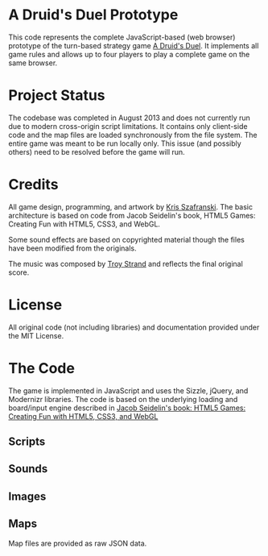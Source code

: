 # A Druid's Duel Prototype

This code represents the complete JavaScript-based (web browser) prototype of the turn-based strategy game [A Druid's Duel](http://druidsduel.com). It implements all game rules and allows up to four players to play a complete game on the same browser.

# Project Status

The codebase was completed in August 2013 and does not currently run due to modern cross-origin script limitations. It contains only client-side code and the map files are loaded synchronously from the file system. The entire game was meant to be run locally only. This issue (and possibly others) need to be resolved before the game will run.

# Credits

All game design, programming, and artwork by [Kris Szafranski](https://github.com/kdszafranski). The basic architecture is based on code from Jacob Seidelin's book, HTML5 Games: Creating Fun with HTML5, CSS3, and WebGL.

Some sound effects are based on copyrighted material though the files have been modified from the originals.

The music was composed by [Troy Strand](http://www.yellowchordaudio.com/) and reflects the final original score.

# License

All original code (not including libraries) and documentation provided under the MIT License.

# The Code

The game is implemented in JavaScript and uses the Sizzle, jQuery, and Modernizr libraries. The code is based on the underlying loading and board/input engine described in [Jacob Seidelin's book: HTML5 Games: Creating Fun with HTML5, CSS3, and WebGL](http://www.wiley.com/WileyCDA/WileyTitle/productCd-1119975085.html)


## Scripts

## Sounds

## Images

## Maps

Map files are provided as raw JSON data.
